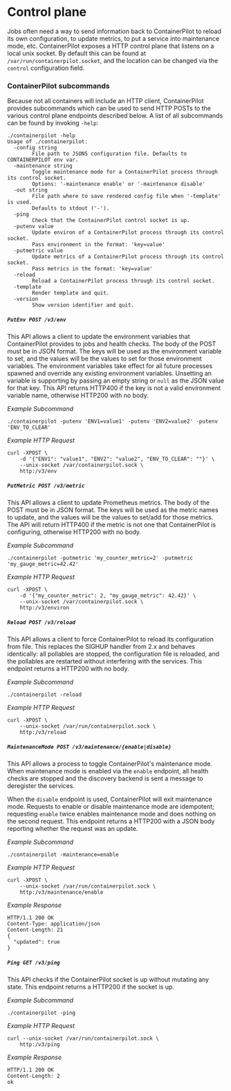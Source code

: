 # Control plane

Jobs often need a way to send information back to ContainerPilot to reload its own configuration, to update metrics, to put a service into maintenance mode, etc. ContainerPilot exposes a HTTP control plane that listens on a local unix socket. By default this can be found at `/var/run/containerpilot.socket`, and the location can be changed via the `control` configuration field.

### ContainerPilot subcommands

Because not all containers will include an HTTP client, ContainerPilot provides subcommands which can be used to send HTTP POSTs to the various control plane endpoints described below. A list of all subcommands can be found by invoking `-help`:

```
./containerpilot -help
Usage of ./containerpilot:
  -config string
        File path to JSON5 configuration file. Defaults to CONTAINERPILOT env var.
  -maintenance string
        Toggle maintenance mode for a ContainerPilot process through its control socket.
        Options: '-maintenance enable' or '-maintenance disable'
  -out string
        File path where to save rendered config file when '-template' is used.
        Defaults to stdout ('-').
  -ping
        Check that the ContainerPilot control socket is up.
  -putenv value
        Update environ of a ContainerPilot process through its control socket.
        Pass environment in the format: 'key=value'
  -putmetric value
        Update metrics of a ContainerPilot process through its control socket.
        Pass metrics in the format: 'key=value'
  -reload
        Reload a ContainerPilot process through its control socket.
  -template
        Render template and quit.
  -version
        Show version identifier and quit.
```

##### `PutEnv POST /v3/env`

This API allows a client to update the environment variables that ContainerPilot provides to jobs and health checks. The body of the POST must be in JSON format. The keys will be used as the environment variable to set, and the values will be the values to set for those environment variables. The environment variables take effect for all future processes spawned and override any existing environment variables. Unsetting an variable is supporting by passing an empty string or `null` as the JSON value for that key. This API returns HTTP400 if the key is not a valid environment variable name, otherwise HTTP200 with no body.

*Example Subcommand*

```
./containerpilot -putenv 'ENV1=value1' -putenv 'ENV2=value2' -putenv 'ENV_TO_CLEAR'
```

*Example HTTP Request*

```
curl -XPOST \
    -d '{"ENV1": "value1", "ENV2": "value2", "ENV_TO_CLEAR": ""}' \
    --unix-socket /var/containerpilot.sock \
    http:/v3/env
```

##### `PutMetric POST /v3/metric`

This API allows a client to update Prometheus metrics. The body of the POST must be in JSON format. The keys will be used as the metric names to update, and the values will be the values to set/add for those metrics. The API will return HTTP400 if the metric is not one that ContainerPilot is configuring, otherwise HTTP200 with no body.

*Example Subcommand*

```
./containerpilot -putmetric 'my_counter_metric=2' -putmetric 'my_gauge_metric=42.42'
```

*Example HTTP Request*

```
curl -XPOST \
    -d '{"my_counter_metric": 2, "my_gauge_metric": 42.42}' \
    --unix-socket /var/containerpilot.sock \
    http:/v3/environ
```

##### `Reload POST /v3/reload`

This API allows a client to force ContainerPilot to reload its configuration from file. This replaces the SIGHUP handler from 2.x and behaves identically: all pollables are stopped, the configuration file is reloaded, and the pollables are restarted without interfering with the services. This endpoint returns a HTTP200 with no body.

*Example Subcommand*

```
./containerpilot -reload
```

*Example HTTP Request*

```
curl -XPOST \
    --unix-socket /var/run/containerpilot.sock \
    http:/v3/reload
```

##### `MaintenanceMode POST /v3/maintenance/{enable|disable}`

This API allows a process to toggle ContainerPilot's maintenance mode. When maintenance mode is enabled via the `enable` endpoint, all health checks are stopped and the discovery backend is sent a message to deregister the services.

When the `disable` endpoint is used, ContainerPilot will exit maintenance mode. Requests to enable or disable maintenance mode are idempotent; requesting `enable` twice enables maintenance mode and does nothing on the second request. This endpoint returns a HTTP200 with a JSON body reporting whether the request was an update.

*Example Subcommand*

```
./containerpilot -maintenance=enable
```

*Example HTTP Request*

```
curl -XPOST \
    --unix-socket /var/run/containerpilot.sock \
    http:/v3/maintenance/enable
```

*Example Response*

```
HTTP/1.1 200 OK
Content-Type: application/json
Content-Length: 21
{
  "updated": true
}
```


##### `Ping GET /v3/ping`

This API checks if the ContainerPilot socket is up without mutating any state. This endpoint returns a HTTP200 if the socket is up.

*Example Subcommand*

```
./containerpilot -ping
```

*Example HTTP Request*

```
curl --unix-socket /var/run/containerpilot.sock \
    http:/v3/ping
```

*Example Response*

```
HTTP/1.1 200 OK
Content-Length: 2
ok
```
